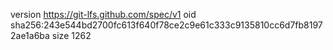 version https://git-lfs.github.com/spec/v1
oid sha256:243e544bd2700fc613f640f78ce2c9e61c333c9135810cc6d7fb81972ae1a6ba
size 1262
